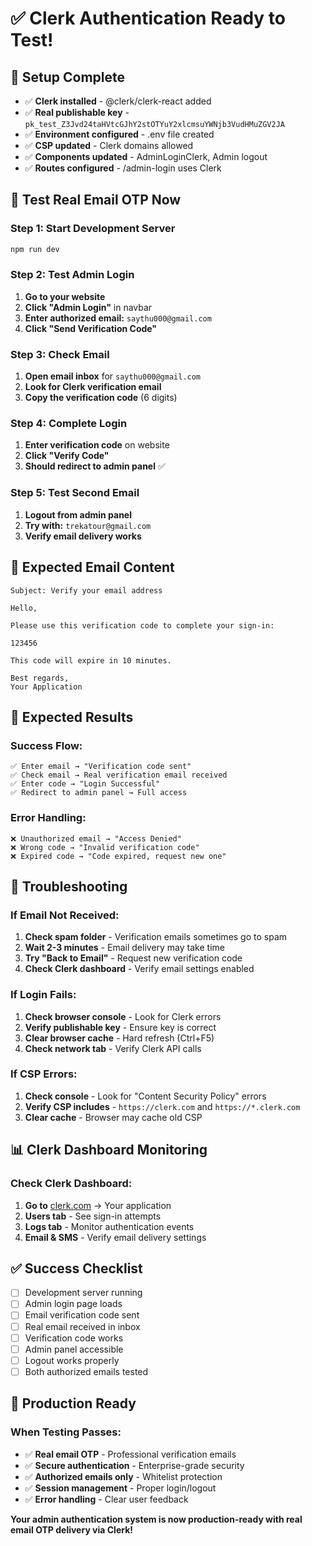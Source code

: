 # ✅ Clerk Authentication Ready to Test!

## 🎯 Setup Complete
- ✅ **Clerk installed** - @clerk/clerk-react added
- ✅ **Real publishable key** - `pk_test_Z3Jvd24taHVtcGJhY2stOTYuY2xlcmsuYWNjb3VudHMuZGV2JA`
- ✅ **Environment configured** - .env file created
- ✅ **CSP updated** - Clerk domains allowed
- ✅ **Components updated** - AdminLoginClerk, Admin logout
- ✅ **Routes configured** - /admin-login uses Clerk

## 🧪 Test Real Email OTP Now

### Step 1: Start Development Server
```bash
npm run dev
```

### Step 2: Test Admin Login
1. **Go to your website**
2. **Click "Admin Login"** in navbar
3. **Enter authorized email:** `saythu000@gmail.com`
4. **Click "Send Verification Code"**

### Step 3: Check Email
1. **Open email inbox** for `saythu000@gmail.com`
2. **Look for Clerk verification email**
3. **Copy the verification code** (6 digits)

### Step 4: Complete Login
1. **Enter verification code** on website
2. **Click "Verify Code"**
3. **Should redirect to admin panel** ✅

### Step 5: Test Second Email
1. **Logout from admin panel**
2. **Try with:** `trekatour@gmail.com`
3. **Verify email delivery works**

## 📧 Expected Email Content
```
Subject: Verify your email address

Hello,

Please use this verification code to complete your sign-in:

123456

This code will expire in 10 minutes.

Best regards,
Your Application
```

## 🎯 Expected Results

### Success Flow:
```
✅ Enter email → "Verification code sent"
✅ Check email → Real verification email received
✅ Enter code → "Login Successful"
✅ Redirect to admin panel → Full access
```

### Error Handling:
```
❌ Unauthorized email → "Access Denied"
❌ Wrong code → "Invalid verification code"
❌ Expired code → "Code expired, request new one"
```

## 🚨 Troubleshooting

### If Email Not Received:
1. **Check spam folder** - Verification emails sometimes go to spam
2. **Wait 2-3 minutes** - Email delivery may take time
3. **Try "Back to Email"** - Request new verification code
4. **Check Clerk dashboard** - Verify email settings enabled

### If Login Fails:
1. **Check browser console** - Look for Clerk errors
2. **Verify publishable key** - Ensure key is correct
3. **Clear browser cache** - Hard refresh (Ctrl+F5)
4. **Check network tab** - Verify Clerk API calls

### If CSP Errors:
1. **Check console** - Look for "Content Security Policy" errors
2. **Verify CSP includes** - `https://clerk.com` and `https://*.clerk.com`
3. **Clear cache** - Browser may cache old CSP

## 📊 Clerk Dashboard Monitoring

### Check Clerk Dashboard:
1. **Go to** [clerk.com](https://clerk.com) → Your application
2. **Users tab** - See sign-in attempts
3. **Logs tab** - Monitor authentication events
4. **Email & SMS** - Verify email delivery settings

## ✅ Success Checklist
- [ ] Development server running
- [ ] Admin login page loads
- [ ] Email verification code sent
- [ ] Real email received in inbox
- [ ] Verification code works
- [ ] Admin panel accessible
- [ ] Logout works properly
- [ ] Both authorized emails tested

## 🎉 Production Ready

### When Testing Passes:
- ✅ **Real email OTP** - Professional verification emails
- ✅ **Secure authentication** - Enterprise-grade security
- ✅ **Authorized emails only** - Whitelist protection
- ✅ **Session management** - Proper login/logout
- ✅ **Error handling** - Clear user feedback

**Your admin authentication system is now production-ready with real email OTP delivery via Clerk!**
